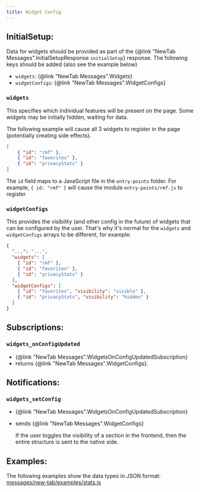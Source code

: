 ```yaml
---
title: Widget Config
---
```


## InitialSetup:

Data for widgets should be provided as part of the {@link "NewTab Messages".InitialSetupResponse `initialSetup`} response. The following keys should be added (also see the example below)
- `widgets`: {@link "NewTab Messages".Widgets}
- `widgetConfigs`: {@link "NewTab Messages".WidgetConfigs}

### `widgets`
This specifies which individual features will be present on the page. Some widgets may be initially hidden, waiting for data.

The following example will cause all 3 widgets to register in the page (potentially creating side effects). 

```json
[
    { "id": "rmf" },
    { "id": "favorites" },
    { "id": "privacyStats" }
]
```

The `id` field maps to a JavaScript file in the `entry-points` folder.
For example, `{ id: "rmf" }` will cause the module `entry-points/rmf.js` to register

### `widgetConfigs`
This provides the visibility (and other config in the future) of widgets that can be configured by the user. That's why 
it's normal for the `widgets` and `widgetConfigs` arrays to be different, for example:

```json
{
  "...": "...",
  "widgets": [
    { "id": "rmf" },
    { "id": "favorites" },
    { "id": "privacyStats" }
  ],
  "widgetConfigs": [
    { "id": "favorites", "visibility": "visible" },
    { "id": "privacyStats", "visibility": "hidden" }
  ]
}
```

## Subscriptions:
### `widgets_onConfigUpdated`
- {@link "NewTab Messages".WidgetsOnConfigUpdatedSubscription}
- returns {@link "NewTab Messages".WidgetConfigs}.


## Notifications:
### `widgets_setConfig`
- {@link "NewTab Messages".WidgetsOnConfigUpdatedSubscription}
- sends {@link "NewTab Messages".WidgetConfigs}

  If the user toggles the visibility of a section in the frontend, then the entire structure is sent to the
  native side.

## Examples:
The following examples show the data types in JSON format:
[messages/new-tab/examples/stats.js](../../messages/examples/widgets.js)
